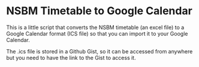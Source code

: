 # NSBM Timetable to Google Calendar

This is a little script that converts the NSBM timetable (an excel file) to a Google Calendar format (ICS file) so that you can import it to your Google Calendar.

The .ics file is stored in a Github Gist, so it can be accessed from anywhere but you need to have the link to the Gist to access it.

